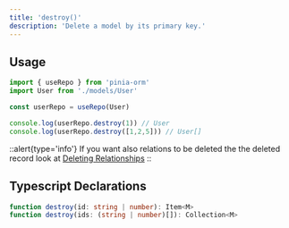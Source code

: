 ```yaml
---
title: 'destroy()'
description: 'Delete a model by its primary key.'
---
```


## Usage

````ts
import { useRepo } from 'pinia-orm'
import User from './models/User'

const userRepo = useRepo(User)

console.log(userRepo.destroy(1)) // User
console.log(userRepo.destroy([1,2,5])) // User[]

````

::alert{type='info'}
If you want also relations to be deleted the the deleted record look at [Deleting Relationships](/guide/relationships/getting-started#deleting-relationships)
::

## Typescript Declarations

````ts
function destroy(id: string | number): Item<M>
function destroy(ids: (string | number)[]): Collection<M>
````
